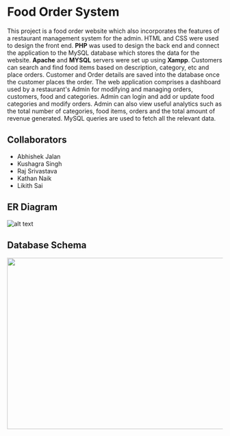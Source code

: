 # Food Order System

This project is a food order website which also incorporates the features of a restaurant management system for the admin. HTML and CSS were used to design the front end. **PHP** was used to design the back end and connect the application to the MySQL database which stores the data for the website. **Apache** and **MYSQL** servers were set up using **Xampp**.
Customers can search and find food items based on description, category, etc and place orders. Customer and Order details are saved into the database once the customer places the order.
The web application comprises a dashboard used by a restaurant's Admin for modifying and managing orders, customers, food and categories. Admin can login and add or update food categories and modify orders. Admin can also view useful analytics such as the total number of categories, food items, orders and the total amount of revenue generated. MySQL queries are used to fetch all the relevant data.

## Collaborators
* Abhishek Jalan
* Kushagra Singh
* Raj Srivastava
* Kathan Naik
* Likith Sai

## ER Diagram

![alt text](https://github.com/findAJ/Food-Order-System/blob/main/ER.PNG?raw=true)

## Database Schema

<a href="https://github.com/findAJ/Food-Order-System/blob/main/schema.PNG?raw=true"><img src="https://github.com/findAJ/Food-Order-System/blob/main/schema.PNG?raw=true" align="left" height="400" width="775" ></a>
